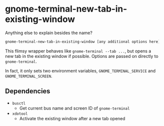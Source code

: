 gnome-terminal-new-tab-in-existing-window
=========================================

Anything else to explain besides the name?

```bash
gnome-terminal-new-tab-in-existing-window [any additional options here]
```

This flimsy wrapper behaves like `gnome-terminal --tab ...`, but opens a new tab in the
existing window if possible. Options are passed on directly to `gnome-terminal`.

In fact, it only sets two environment variables, `GNOME_TERMINAL_SERVICE` and
`GNOME_TERMINAL_SCREEN`.

## Dependencies

* `busctl`
  * Get current bus name and screen ID of `gnome-terminal`
* `xdotool`
  * Activate the existing window after a new tab opened

